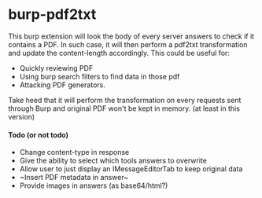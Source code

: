 # burp-pdf2txt

This burp extension will look the body of every server answers to check if it contains a PDF. 
In such case, it will then perform a pdf2txt transformation and update the content-length accordingly.
This could be useful for:
- Quickly reviewing PDF
- Using burp search filters to find data in those pdf 
- Attacking PDF generators.

Take heed that it will perform the transformation on every requests sent through Burp and  original PDF won't be kept in memory. (at least in this version)

#### Todo (or not todo)

- Change content-type in response
- Give the ability to select which tools answers to overwrite
- Allow user to just display an IMessageEditorTab to keep original data 
- ~Insert PDF metadata in answer~
- Provide images in answers (as base64/html?)
